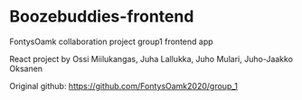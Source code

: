 # Boozebuddies-frontend
FontysOamk collaboration project group1 frontend app

React project by Ossi Miilukangas, Juha Lallukka, Juho Mulari, Juho-Jaakko Oksanen

Original github: https://github.com/FontysOamk2020/group_1

